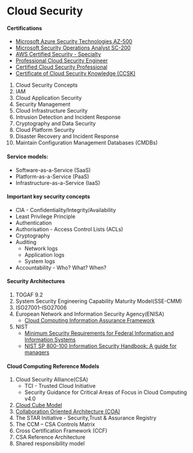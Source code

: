 # Cloud Security

#### Certifications
- [Microsoft Azure Security Technologies AZ-500](https://learn.microsoft.com/en-us/certifications/exams/az-500)
- [Microsoft Security Operations Analyst SC-200](https://learn.microsoft.com/en-us/certifications/exams/sc-200)
- [AWS Certified Security - Specialty](https://aws.amazon.com/certification/certified-security-specialty/)
- [Professional Cloud Security Engineer](https://cloud.google.com/certification/cloud-security-engineer)
- [Certified Cloud Security Professional](https://www.isc2.org/Certifications/CCSP)
- [Certificate of Cloud Security Knowledge (CCSK)](https://cloudsecurityalliance.org/education/ccsk/)

1. Cloud Security Concepts
2. IAM
3. Cloud Application Security
4. Security Management
5. Cloud Infrastructure Security
6. Intrusion Detection and Incident Response
7. Cryptography and Data Security
8. Cloud Platform Security
9. Disaster Recovery and Incident Response
10. Maintain Configuration Management Databases (CMDBs)

#### Service models:
- Software-as-a-Service (SaaS)
- Platform-as-a-Service (PaaS)
- Infrastructure-as-a-Service (IaaS)

#### Important key security concepts
- CIA - Confidentiality/Integrity/Availability
- Least Privilege Principle
- Authentication
- Authorisation - Access Control Lists (ACLs)
- Cryptography
- Auditing
    - Network logs
    - Application logs
    - System logs
- Accountability - Who? What? When?

#### Security Architectures
1. TOGAF 9.2
2. System Security Engineering Capability Maturity Model(SSE-CMM)
3. ISO27001–ISO27006
4.  European Network and Information Security Agency(ENISA)
    - [Cloud Computing Information Assurance Framework](https://www.enisa.europa.eu/publications/cloud-computing-information-assurance-framework)
5. NIST
    - [Minimum Security Requirements for Federal Information and Information Systems](https://csrc.nist.gov/publications/detail/fips/200/final)
    - [NIST SP 800-100 Information Security Handbook: A guide for managers](https://nvlpubs.nist.gov/nistpubs/legacy/sp/nistspecialpublication800-100.pdf) 

#### Cloud Computing Reference Models
1. Cloud Security Alliance(CSA)
    - TCI - Trusted Cloud Initiative
    - Security Guidance for Critical Areas of Focus in Cloud Computing v4.0
2. [Cloud Cube Model](https://collaboration.opengroup.org/jericho/cloud_cube_model_v1.0.pdf)
3. [Collaboration Oriented Architecture (COA)](https://collaboration.opengroup.org/jericho/COA_v2.0.pdf)
4. The STAR Initiative - Security,Trust & Assurance Registry
5. The CCM – CSA Controls Matrix
6. Cross Certification Framework (CCF)
7. CSA Reference Architecture
8. Shared responsibility model
